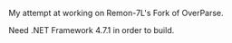 My attempt at working on Remon-7L's Fork of OverParse.

Need .NET Framework 4.7.1 in order to build.
